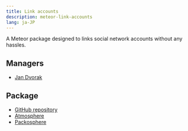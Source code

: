 ```yaml
---
title: Link accounts
description: meteor-link-accounts
lang: ja-JP
---
```


A Meteor package designed to links social network accounts without any hassles.

## Managers
* [Jan Dvorak](https://github.com/sponsors/StorytellerCZ)

## Package
* [GitHub repository](https://github.com/Meteor-Community-Packages/meteor-link-accounts)
* [Atmosphere](https://atmospherejs.com/bozhao/link-accounts)
* [Packosphere](https://packosphere.com/bozhao/link-accounts)
